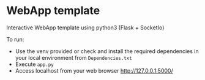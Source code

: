 # WebApp template

Interactive WebApp template using python3 (Flask + SocketIo)

To run:

* Use the venv provided or check and install the required dependencies in your local environment from ```Dependencies.txt```
* Execute ```app.py```
* Access localhost from your web browser http://127.0.0.1:5000/